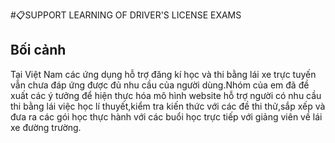 #📋SUPPORT LEARNING OF DRIVER'S LICENSE EXAMS
## Bối cảnh
 Tại Việt Nam các ứng dụng hỗ trợ đăng kí học và thi bằng lái xe trực tuyến vẫn chưa đáp ứng được đủ nhu cầu của người dùng.Nhóm của em đã đề xuất các ý tưởng để hiện 
 thực hóa mô hình website hỗ trợ người có nhu cầu thi bằng lái việc học lí thuyết,kiểm tra kiến thức với các đề thi thử,sắp xếp và đưa ra các gói học thực hành với 
 các buổi học trực tiếp với giảng viên về lái xe đường trường.
